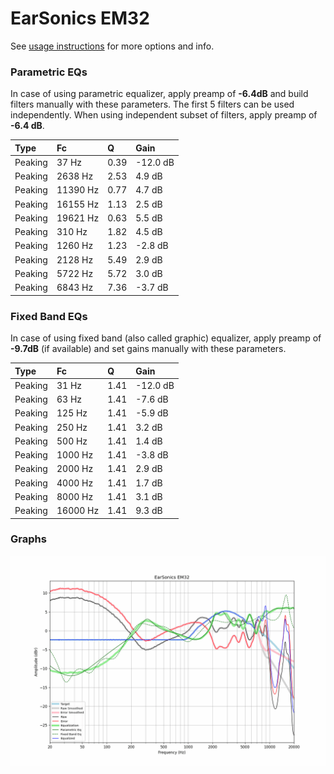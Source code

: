 # EarSonics EM32
See [usage instructions](https://github.com/jaakkopasanen/AutoEq#usage) for more options and info.

### Parametric EQs
In case of using parametric equalizer, apply preamp of **-6.4dB** and build filters manually
with these parameters. The first 5 filters can be used independently.
When using independent subset of filters, apply preamp of **-6.4 dB**.

| Type    | Fc       |    Q | Gain     |
|:--------|:---------|:-----|:---------|
| Peaking | 37 Hz    | 0.39 | -12.0 dB |
| Peaking | 2638 Hz  | 2.53 | 4.9 dB   |
| Peaking | 11390 Hz | 0.77 | 4.7 dB   |
| Peaking | 16155 Hz | 1.13 | 2.5 dB   |
| Peaking | 19621 Hz | 0.63 | 5.5 dB   |
| Peaking | 310 Hz   | 1.82 | 4.5 dB   |
| Peaking | 1260 Hz  | 1.23 | -2.8 dB  |
| Peaking | 2128 Hz  | 5.49 | 2.9 dB   |
| Peaking | 5722 Hz  | 5.72 | 3.0 dB   |
| Peaking | 6843 Hz  | 7.36 | -3.7 dB  |

### Fixed Band EQs
In case of using fixed band (also called graphic) equalizer, apply preamp of **-9.7dB**
(if available) and set gains manually with these parameters.

| Type    | Fc       |    Q | Gain     |
|:--------|:---------|:-----|:---------|
| Peaking | 31 Hz    | 1.41 | -12.0 dB |
| Peaking | 63 Hz    | 1.41 | -7.6 dB  |
| Peaking | 125 Hz   | 1.41 | -5.9 dB  |
| Peaking | 250 Hz   | 1.41 | 3.2 dB   |
| Peaking | 500 Hz   | 1.41 | 1.4 dB   |
| Peaking | 1000 Hz  | 1.41 | -3.8 dB  |
| Peaking | 2000 Hz  | 1.41 | 2.9 dB   |
| Peaking | 4000 Hz  | 1.41 | 1.7 dB   |
| Peaking | 8000 Hz  | 1.41 | 3.1 dB   |
| Peaking | 16000 Hz | 1.41 | 9.3 dB   |

### Graphs
![](./EarSonics%20EM32.png)